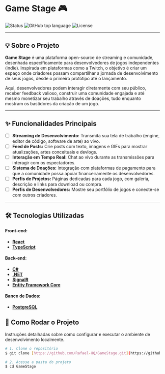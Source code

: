 # Game Stage 🎮

![Status](https://img.shields.io/badge/status-em--desenvolvimento-yellow)
![GitHub top language](https://img.shields.io/github/languages/top/Rafael-HQ/GameStage)
![License](https://img.shields.io/github/license/Rafael-HQ/GameStage)

---

## 💡 Sobre o Projeto

**Game Stage** é uma plataforma open-source de streaming e comunidade, desenhada especificamente para desenvolvedores de jogos independentes (indie). Inspirada em plataformas como a Twitch, o objetivo é criar um espaço onde criadores possam compartilhar a jornada de desenvolvimento de seus jogos, desde o primeiro protótipo até o lançamento.

Aqui, desenvolvedores podem interagir diretamente com seu público, receber feedback valioso, construir uma comunidade engajada e até mesmo monetizar seu trabalho através de doações, tudo enquanto mostram os bastidores da criação de um jogo.

---

## ✨ Funcionalidades Principais

-   [ ] **Streaming de Desenvolvimento:** Transmita sua tela de trabalho (engine, editor de código, software de arte) ao vivo.
-   [ ] **Feed de Posts:** Crie posts com texto, imagens e GIFs para mostrar atualizações, artes conceituais e devlogs.
-   [ ] **Interação em Tempo Real:** Chat ao vivo durante as transmissões para interagir com os espectadores.
-   [ ] **Sistema de Doações:** Integração com plataformas de pagamento para que a comunidade possa apoiar financeiramente os desenvolvedores.
-   [ ] **Perfis de Projetos:** Páginas dedicadas para cada jogo, com galeria, descrição e links para download ou compra.
-   [ ] **Perfis de Desenvolvedores:** Mostre seu portfólio de jogos e conecte-se com outros criadores.

---

## 🛠️ Tecnologias Utilizadas

#### **Front-end:**
-   **[React](https://react.dev/)**
-   **[TypeScript](https://www.typescriptlang.org/)**

#### **Back-end:**
-   **[C#](https://docs.microsoft.com/pt-br/dotnet/csharp/)**
-   **[.NET](https://dotnet.microsoft.com/pt-br/)**
-   **[SignalR](https://dotnet.microsoft.com/apps/aspnet/signalr)**
-   **[Entity Framework Core](https://docs.microsoft.com/pt-br/ef/core/)**

#### **Banco de Dados:**
-   **[PostgreSQL](https://www.postgresql.org/)**

## 🚀 Como Rodar o Projeto

Instruções detalhadas sobre como configurar e executar o ambiente de desenvolvimento localmente.

```bash
# 1. Clone o repositório
$ git clone [https://github.com/Rafael-HQ/GameStage.git](https://github.com/Rafael-HQ/GameStage.git)

# 2. Acesse a pasta do projeto
$ cd GameStage
